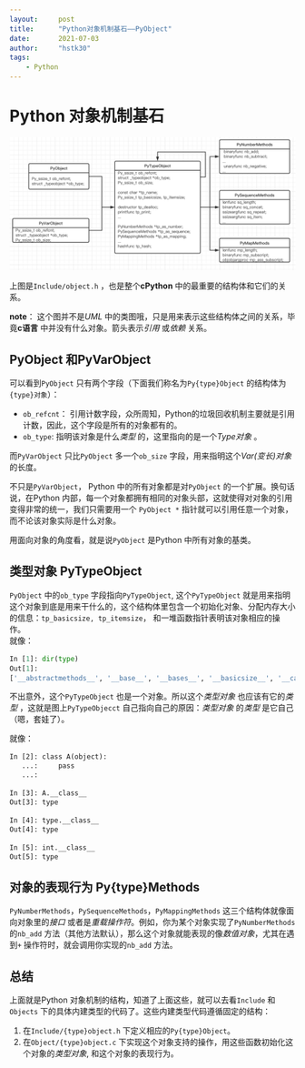 ```yaml
---
layout:     post
title:      "Python对象机制基石——PyObject"
date:       2021-07-03
author:     "hstk30"
tags:
    - Python
---
```


# Python 对象机制基石


![object-h-struct](/img/in-post/Python-Source-Code/object-h-struct.png)    

上图是`Include/object.h` ，也是整个**cPython** 中的最重要的结构体和它们的关系。

**note**： 这个图并不是*UML* 中的类图哦，只是用来表示这些结构体之间的关系，毕竟**c语言** 中并没有什么对象。箭头表示*引用* 或*依赖* 关系。


## PyObject 和PyVarObject

可以看到`PyObject` 只有两个字段（下面我们称名为`Py{type}Object` 的结构体为`{type}对象`）：  
- `ob_refcnt`： 引用计数字段，众所周知，Python的垃圾回收机制主要就是引用计数，因此，这个字段是所有的对象都有的。  
- `ob_type`: 指明该对象是什么*类型* 的，这里指向的是一个*Type对象* 。  

而`PyVarObject` 只比`PyObject` 多一个`ob_size` 字段，用来指明这个*Var(变长)对象* 的长度。

不只是`PyVarObject`， Python 中的所有对象都是对`PyObject` 的一个扩展。换句话说，在Python 内部，每一个对象都拥有相同的对象头部，这就使得对对象的引用变得非常的统一，我们只需要用一个 `PyObject *` 指针就可以引用任意一个对象，而不论该对象实际是什么对象。

用面向对象的角度看，就是说`PyObject` 是Python 中所有对象的基类。

## 类型对象 PyTypeObject

`PyObject` 中的`ob_type` 字段指向`PyTypeObject`, 这个`PyTypeObject` 就是用来指明这个对象到底是用来干什么的，这个结构体里包含一个初始化对象、分配内存大小的信息：`tp_basicsize, tp_itemsize`， 和一堆函数指针表明该对象相应的操作。  
就像：

```Python
In [1]: dir(type)
Out[1]:
['__abstractmethods__', '__base__', '__bases__', '__basicsize__', '__call__', '__class__', '__delattr__', '__dict__', '__dictoffset__', '__dir__', '__doc__', '__eq__', '__flags__', '__format__', '__ge__', '__getattribute__', '__gt__', '__hash__', '__init__', '__init_subclass__', '__instancecheck__', '__itemsize__', '__le__', '__lt__', '__module__', '__mro__', '__name__', '__ne__', '__new__', '__prepare__', '__qualname__', '__reduce__', '__reduce_ex__', '__repr__', '__setattr__', '__sizeof__', '__str__', '__subclasscheck__', '__subclasses__', '__subclasshook__', '__text_signature__', '__weakrefoffset__', 'mro']
```

不出意外，这个`PyTypeObject` 也是一个对象。所以这个*类型对象* 也应该有它的*类型* ，这就是图上`PyTypeObjecct` 自己指向自己的原因：*类型对象* 的*类型* 是它自己（嗯，套娃了）。 

就像：

```
In [2]: class A(object):
   ...:     pass
   ...:

In [3]: A.__class__
Out[3]: type

In [4]: type.__class__
Out[4]: type

In [5]: int.__class__
Out[5]: type
```

## 对象的表现行为 Py{type}Methods

`PyNumberMethods`，`PySequenceMethods`，`PyMappingMethods` 这三个结构体就像面向对象里的*接口* 或者是*重载操作符*。例如，你为某个对象实现了`PyNumberMethods` 的`nb_add` 方法（其他方法默认），那么这个对象就能表现的像*数值对象*，尤其在遇到`+` 操作符时，就会调用你实现的`nb_add` 方法。


## 总结

上面就是Python 对象机制的结构，知道了上面这些，就可以去看`Include` 和 `Objects` 下的具体内建类型的代码了。这些内建类型代码遵循固定的结构：  
1. 在`Include/{type}object.h` 下定义相应的`Py{type}Object`。  
2. 在`Object/{type}object.c` 下实现这个对象支持的操作，用这些函数初始化这个对象的*类型对象*, 和这个对象的表现行为。 
